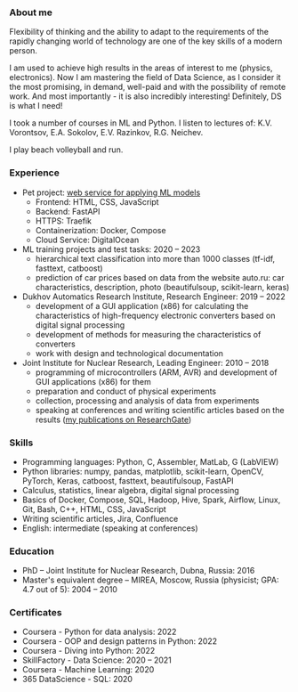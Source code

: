 ### About me

Flexibility of thinking and the ability to adapt to the requirements of the rapidly changing world of technology are one of the key skills of a modern person.

I am used to achieve high results in the areas of interest to me (physics, electronics). Now I am mastering the field of Data Science, as I consider it the most promising, in demand, well-paid and with the possibility of remote work. And most importantly - it is also incredibly interesting! Definitely, DS is what I need!

I took a number of courses in ML and Python.
I listen to lectures of: K.V. Vorontsov, E.A. Sokolov, E.V. Razinkov, R.G. Neichev.

I play beach volleyball and run.

### Experience

* Pet project: [web service for applying ML models](https://ivankud.com)
  - Frontend: HTML, CSS, JavaScript
  - Backend: FastAPI
  - HTTPS: Traefik
  - Containerization: Docker, Compose
  - Cloud Service: DigitalOcean
* ML training projects and test tasks: 2020 – 2023
  - hierarchical text classification into more than 1000 classes (tf-idf, fasttext, catboost)
  - prediction of car prices based on data from the website auto.ru: car characteristics, description, photo (beautifulsoup, scikit-learn, keras)
* Dukhov Automatics Research Institute, Research Engineer: 2019 – 2022
  - development of a GUI application (x86) for calculating the characteristics of high-frequency electronic converters based on digital signal processing
  - development of methods for measuring the characteristics of converters
  - work with design and technological documentation
* Joint Institute for Nuclear Research, Leading Engineer: 2010 – 2018
  - programming of microcontrollers (ARM, AVR) and development of GUI applications (x86) for them
  - preparation and conduct of physical experiments
  - collection, processing and analysis of data from experiments
  - speaking at conferences and writing scientific articles based on the results ([my publications on ResearchGate](https://www.researchgate.net/profile/Ivan_Kudashkin))

### Skills

* Programming languages: Python, C, Assembler, MatLab, G (LabVIEW)
* Python libraries: numpy, pandas, matplotlib, scikit-learn, OpenCV, PyTorch, Keras, catboost, fasttext, beautifulsoup, FastAPI
* Calculus, statistics, linear algebra, digital signal processing
* Basics of Docker, Compose, SQL, Hadoop, Hive, Spark, Airflow, Linux, Git, Bash, C++, HTML, CSS, JavaScript
* Writing scientific articles, Jira, Confluence
* English: intermediate (speaking at conferences)

### Education

* PhD – Joint Institute for Nuclear Research, Dubna, Russia: 2016
* Master's equivalent degree – MIREA, Moscow, Russia (physicist; GPA: 4.7 out of 5): 2004 – 2010

### Certificates

* Coursera - Python for data analysis: 2022
* Coursera - OOP and design patterns in Python: 2022
* Coursera - Diving into Python: 2022
* SkillFactory - Data Science: 2020 – 2021
* Coursera - Machine Learning: 2020
* 365 DataScience - SQL: 2020

<!--
**ivan-kud/ivan-kud** is a ✨ _special_ ✨ repository because its `README.md` (this file) appears on your GitHub profile.

Here are some ideas to get you started:

- 🔭 I’m currently working on ...
- 🌱 I’m currently learning ...
- 👯 I’m looking to collaborate on ...
- 🤔 I’m looking for help with ...
- 💬 Ask me about ...
- 📫 How to reach me: ...
- 😄 Pronouns: ...
- ⚡ Fun fact: ...
-->
